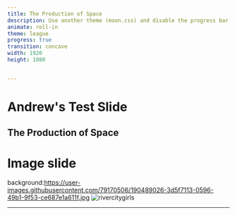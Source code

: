 ```yaml
---
title: The Production of Space
description: Use another theme (moon.css) and disable the progress bar at the bottom 
animate: roll-in
theme: league
progress: true
transition: concave
width: 1920
height: 1080


---
```

# Andrew's Test Slide
The Production of Space
---
# Image slide
background:https://user-images.githubusercontent.com/79170506/190489026-3d5f7113-0596-49b1-9f53-ce687e1a611f.jpg
![rivercitygirls](https://user-images.githubusercontent.com/79170506/190489026-3d5f7113-0596-49b1-9f53-ce687e1a611f.jpg)

---
